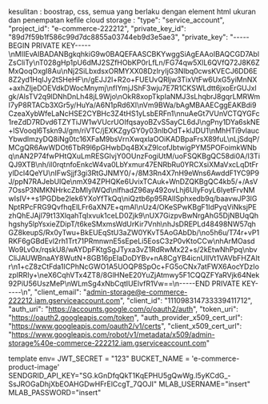 kesulitan : boostrap, css, semua yang berlaku dengan element html ukuran dan penempatan
kefile cloud storage :
  "type": "service_account",
  "project_id": "e-commerce-222212",
  "private_key_id": "89d7f59b1f586c99d7dc8855a03744eb9d3e5ae3",
  "private_key": "-----BEGIN PRIVATE KEY-----\nMIIEvAIBADANBgkqhkiG9w0BAQEFAASCBKYwggSiAgEAAoIBAQCGD7AblZsCliTy\nT028gHp1pU6dMJ2SZfHObKP0rLfLn/FG74qw5XlL6QVfQ72J8K6ZMxQoqOxgI8Au\nNj2SiLbxdsxORMYXX08DzIryIjG3Nlbq0cwsKVECJ6DD6E8Z2yd1HqIJy2tSHeHF\n/gEJJ2l+R2o+FUEUvQRljw3TixVtFw6UxG5yiMnNX+axhZIjeDOEVdkDWocMnymj\nfIYmjJShF3wju7E7R1CKSWLdtt6jxoErGUJxlgk/AlsTV2q9lDNhDnLh48jL9Wjo\nOkR8xopTkpIaNMJ3sLhqbrJ8gqrLMRWmI7yP8RTACb3XGr5y/HuYa/A6N1pRd6Xl\nVm9BWa/bAgMBAAECggEAKBdi9CzeaXybWfeLaNcHSE2CYBHc3Z4tHS1yLsbERFn1\nnuAeGt7VUnVCTQYGFc1reZdD7RDvd6TZYTiJW1wVUcrUOIfqsayoBZvS5ayCL6dJ\ngPny1DYa6skNE+lSVooql6Tskn9J/gm/riVTC/jEXKZgyGY0y03nlbOdT+klJDU1\nMhHTi9vlaucYbwdlmzyDQ8iNg0tc16XFaM9bsVrnXwqxlaOOiKADBpaFrsX89fuL\nLjSdqP/MCgQR6AwWDOt6TbR9l6pGHwbDq4BXxZ9lcofJbtwigPYM5POFoimkWNbq\nAN2P74fwPHtQXuLmRESGlvjY0OUnzFogiUtM/uoFSQKBgQC58di0A/I3TiQJ9XTB\nh/iI0rqtnfoEnkcW4va0LbYxmur47ENRbRu0YRCXsiXMaVxcLqDtFrylDcl4QeYU\nIFwSjjf3gi3RtGJNMY0/+/8M3Rn4X7nH9eWns6AwddF1YC9P9J/ppN7RAJebUlQe\nmX94ZPHQKe6UvixTCAuk+WnDZQKBgQC4kb5/+/AsV7OssP3NMKNHrkcZbMIylWQd\nlfhadZ96ay492ovLhj6UlyFoyL6lyetFrvNMwIsIV++s1PGDbe2lek6YXoYfTkQq\niQztb6p95RAlISphxedb9q/baavwJP3lGNptRPcFRG9QvfhqElLFr6aXN7E+qmAl\nUz4/OKeSPwKBgF1IdPyqViNksjPEzhQhEJAjl79t13XlqahTqIxvuk1ceLD0Zjk9\nUX7GizpvBwNrgAhG5DjNBUqQhhgshy5lpYsxieZDipT/t6keSMxmsWdUrKir7Vnh\nhJsDREPLd48498NW57qhGZ8keupS/Rx0yTwu+BkEUEqStU3aZW0YKvT5AoGAbDb/\no5h6u/T74r+vP1RKF6gGBdEvl2rh1Trt71PRmnwnE5sEpeLi5EosC3zP0vKtoCCw\nhArMOasdWo9Lv0x/rqskU8/wAYDpFKtgSgJTyxa3vZ1RdRwMx22+s/2kEtwNhPpq\nbvCliJAUWBnaAY8WutN+8GB16pEIaDoDYBv+nA8CgYB4icnUllVt1VAVbFHZAItr\n1+cZ8zCtFda1ICPhNcGWO1A5UOQP8SpOc+FG5oCNx7atFWX6AocYDzIozpIRRIy+\neX6CqhVTx4ZT8/8GlHNeE20YuZjAtmwy5F1CQQZFYaRVjk64Nek92PiU56UszMeP\nWLmSg4xNbCqtIUElvfR1Vw==\n-----END PRIVATE KEY-----\n",
  "client_email": "admin-storage@e-commerce-222212.iam.gserviceaccount.com",
  "client_id": "111098314733339411712",
  "auth_uri": "https://accounts.google.com/o/oauth2/auth",
  "token_uri": "https://oauth2.googleapis.com/token",
  "auth_provider_x509_cert_url": "https://www.googleapis.com/oauth2/v1/certs",
  "client_x509_cert_url": "https://www.googleapis.com/robot/v1/metadata/x509/admin-storage%40e-commerce-222212.iam.gserviceaccount.com"

  template env=
JWT_SECRET = "123"
BUCKET_NAME = 'e-commerce-product-image'
SENDGRID_API_KEY="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"
MLAB_USERNAME="insert"
MLAB_PASSWORD="insert"

